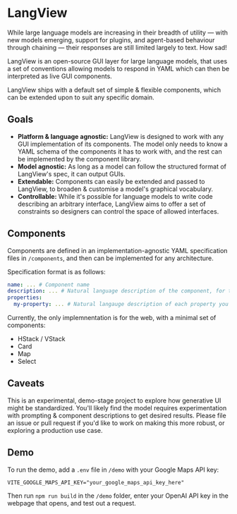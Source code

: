 # LangView

While large language models are increasing in their breadth of utility &mdash; with new models emerging, support for plugins, and agent-based behaviour through chaining &mdash; their responses are still limited largely to text. How sad!

LangView is an open-source GUI layer for large language models, that uses a set of conventions allowing models to respond in YAML which can then be interpreted as live GUI components.

LangView ships with a default set of simple & flexible components, which can be extended upon to suit any specific domain.

## Goals

- **Platform & language agnostic:** LangView is designed to work with any GUI implementation of its components. The model only needs to know a YAML schema of the components it has to work with, and the rest can be implemented by the component library.
- **Model agnostic:** As long as a model can follow the structured format of LangView's spec, it can output GUIs.
- **Extendable:** Components can easily be extended and passed to LangView, to broaden & customise a model's graphical vocabulary.
- **Controllable:** While it's possible for language models to write code describing an arbitrary interface, LangView aims to offer a set of constraints so designers can control the space of allowed interfaces.

## Components

Components are defined in an implementation-agnostic YAML specification files in `/components`, and then can be implemented for any architecture.

Specification format is as follows:

```yaml
name: ... # Component name
description: ... # Natural language description of the component, for the model to determine its behaviour
properties:
  my-property: ... # Natural langauge description of each property you'd like the model to be able to set for this component (type & behaviour)
```

Currently, the only implemnentation is for the web, with a minimal set of components:

- HStack / VStack
- Card
- Map
- Select

## Caveats

This is an experimental, demo-stage project to explore how generative UI might be standardized. You'll likely find the model requires experimentation with prompting & component descriptions to get desired results. Please file an issue or pull request if you'd like to work on making this more robust, or exploring a production use case.

## Demo

To run the demo, add a `.env` file in `/demo` with your Google Maps API key:

```
VITE_GOOGLE_MAPS_API_KEY="your_google_maps_api_key_here"
```

Then run `npm run build` in the `/demo` folder, enter your OpenAI API key in the webpage that opens, and test out a request.
